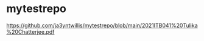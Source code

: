 # mytestrepo
https://github.com/ja3yntwillis/mytestrepo/blob/main/2021ITB041%20Tulika%20Chatterjee.pdf
